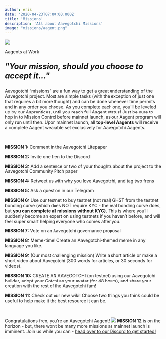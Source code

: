 ```yaml
---
author: eris
date: '2020-04-23T07:00:00.000Z'
title: 'Missions'
description: 'All about Aavegotchi Missions'
image: "missions/aagent.png"
---
```


<div class="headerImageContainer">
<img src="/missions/aagent.png" class="headerImage">
<p class="headerImageText">Aagents at Work</p>
</div>

<p style="font-size:25px; font-style: italic;"><b>"Your mission, should you choose to accept it..."</b></p>

Aavegotchi “missions” are a fun way to get a great understanding of the Aavegotchi project. Most are simple tasks (with the exception of just one that requires a bit more thought) and can be done whenever time permits and in any order you choose. As you complete each one, you’ll be leveled up by our Aaprentices, until you reach full Aagent status! Just be sure to hop in to Mission Control before mainnet launch, as our Aagent program will only run until then. Upon mainnet launch, all **top-level Aagents** will receive a complete Aagent wearable set exclusively for Aavegotchi Aagents.

&nbsp;


**MISSION 1:** Comment in the Aavegotchi Litepaper

**MISSION 2:** Invite one fren to the Discord

**MISSION 3:** Add a sentence or two of your thoughts about the project to the Aavegotchi Community Pitch paper

**MISSION 4:** Retweet us with why you love Aavegotchi, and tag two frens

**MISSION 5:** Ask a question in our Telegram

**MISSION 6:** Use our testnet to buy testnet (not real) GHST from the testnet bonding curve (which does NOT require KYC - the real bonding curve does, but **you can complete all missions without KYC).** This is where you’ll suddenly become an expert on using testnets if you haven’t before, and will feel super smart helping everyone who comes after you.

**MISSION 7:** Vote on an Aavegotchi governance proposal

**MISSION 8:** Meme-time! Create an Aavegotchi-themed meme in any language you like.

**MISSION 9:** (Our most challenging mission) Write a short article or make a short video about Aavegotchi (300 words for articles, or 30 seconds for videos).

**MISSION 10:** CREATE AN AAVEGOTCHI (on testnet) using our Aavegotchi builder, adopt your Gotchi as your avatar (for 48 hours), and share your creation with the rest of the Aavegotchi fam!

**MISSION 11:** Check out our new wiki! Choose two things you think could be useful to help make it the best resource it can be.

&nbsp;

Congratulations fren, you’re an Aavegotchi Aagent! <img src="/missions/tinyagent.png" /> **MISSION 12** is on the horizon - but, there won’t be many more missions as mainnet launch is imminent. Join us while you can - <a href="https://discord.com/invite/NPwnWB6">head over to our Discord to get started!</a>

&nbsp; &nbsp;
